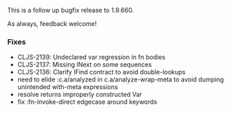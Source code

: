 This is a follow up bugfix release to 1.9.660.

As always, feedback welcome!

### Fixes
* CLJS-2139: Undeclared var regression in fn bodies
* CLJS-2137: Missing INext on some sequences
* CLJS-2136: Clarify IFind contract to avoid double-lookups
* need to elide :c.a/analyzed in c.a/analyze-wrap-meta to avoid dumping unintended
  with-meta expressions
* resolve returns improperly constructed Var
* fix :fn-invoke-direct edgecase around keywords
